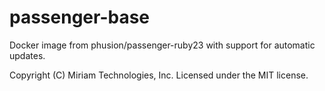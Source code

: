 # passenger-base
Docker image from phusion/passenger-ruby23 with support for automatic updates.

Copyright (C) Miriam Technologies, Inc. Licensed under the MIT license.
